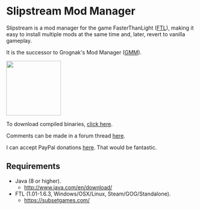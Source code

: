 Slipstream Mod Manager
======================

Slipstream is a mod manager for the game FasterThanLight ([FTL](https://subsetgames.com/)), making it easy to install multiple mods at the same time and, later, revert to vanilla gameplay.

It is the successor to Grognak's Mod Manager ([GMM](https://subsetgames.com/forum/viewtopic.php?p=9994)).

<a href="https://raw.github.com/Vhati/Slipstream-Mod-Manager/master/img/screenshot01.png"><img src="https://raw.github.com/Vhati/Slipstream-Mod-Manager/master/img/screenshot01.png" width="145px" height="auto" /></a>

To download compiled binaries, [click here](https://sourceforge.net/projects/slipstreammodmanager/).

Comments can be made in a forum thread [here](https://subsetgames.com/forum/viewtopic.php?f=12&t=17102).

I can accept PayPal donations [here](https://vhati.github.io/donate.html).
That would be fantastic.


Requirements
------------
* Java (8 or higher).
    * http://www.java.com/en/download/
* FTL (1.01-1.6.3, Windows/OSX/Linux, Steam/GOG/Standalone).
    * https://subsetgames.com/
